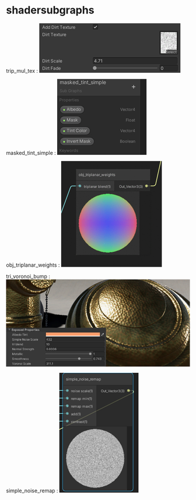 # shadersubgraphs

trip_mul_tex  :  ![](trip_mul_tex.jpg)

masked_tint_simple : ![](masked_tint_simple.jpg)

obj_triplanar_weights : ![](obj_triplanar_weights.gif)

tri_voronoi_bump : ![](tri_voronoi_bump.jpg)

simple_noise_remap : ![](simple_noise_remap.jpg)
